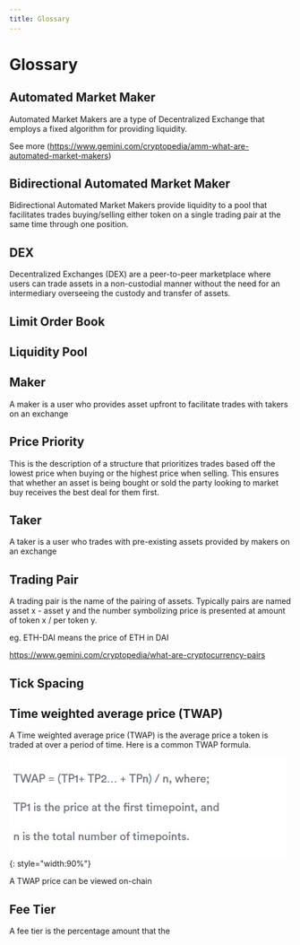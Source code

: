 ```yaml
---
title: Glossary
---
```


# Glossary 

## Automated Market Maker

Automated Market Makers are a type of Decentralized Exchange that employs a fixed algorithm for providing liquidity.

See more (https://www.gemini.com/cryptopedia/amm-what-are-automated-market-makers)

## Bidirectional Automated Market Maker

Bidirectional Automated Market Makers provide liquidity to a pool that facilitates trades buying/selling either token on a single trading pair at the same time through one position.

## DEX

Decentralized Exchanges (DEX) are a peer-to-peer marketplace where users can trade assets in a non-custodial manner without the need for an intermediary overseeing the custody and transfer of assets.

## Limit Order Book

## Liquidity Pool

## Maker

A maker is a user who provides asset upfront to facilitate trades with takers on an exchange

## Price Priority

This is the description of a structure that prioritizes trades based off the lowest price when buying or the highest price when selling. This ensures that whether an asset is being bought or sold the party looking to market buy receives the best deal for them first.

## Taker

A taker is a user who trades with pre-existing assets provided by makers on an exchange

## Trading Pair

A trading pair is the name of the pairing of assets. Typically pairs are named asset x - asset y and the number symbolizing price is presented at amount of token x / per token y.

eg. ETH-DAI means the price of ETH in DAI

https://www.gemini.com/cryptopedia/what-are-cryptocurrency-pairs

## Tick Spacing

## Time weighted average price (TWAP)

A Time weighted average price (TWAP) is the average price a token is traded at over a period of time. Here is a common TWAP formula.

![TWAP](TWAP.jpg){: style="width:90%"}

A TWAP price can be viewed on-chain 

## Fee Tier

A fee tier is the percentage amount that the 
